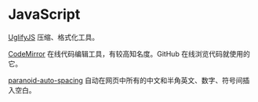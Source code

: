 JavaScript
==========

[UglifyJS](https://github.com/Ju2ender/UglifyJS)
压缩、格式化工具。

[CodeMirror](https://github.com/Ju2ender/CodeMirror)
在线代码编辑工具，有较高知名度。GitHub 在线浏览代码就使用的它。

[paranoid-auto-spacing](https://github.com/Ju2ender/paranoid-auto-spacing)
自动在网页中所有的中文和半角英文、数字、符号间插入空白。
